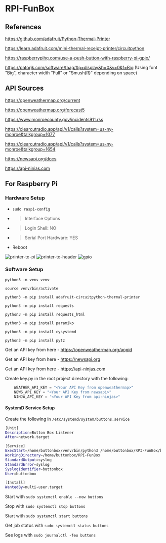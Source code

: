 # RPI-FunBox

## References
https://github.com/adafruit/Python-Thermal-Printer

https://learn.adafruit.com/mini-thermal-receipt-printer/circuitpython

https://raspberrypihq.com/use-a-push-button-with-raspberry-pi-gpio/

https://patorjk.com/software/taag/#p=display&h=0&v=0&f=Big (Using font "Big", character width "Full" or "Smush(R)" depending on space)

## API Sources
https://openweathermap.org/current

https://openweathermap.org/forecast5

https://www.monroecounty.gov/incidents911.rss

https://clearcutradio.app/api/v1/calls?system=us-ny-monroe&talkgroup=1077

https://clearcutradio.app/api/v1/calls?system=us-ny-monroe&talkgroup=1654

https://newsapi.org/docs

https://api-ninjas.com

## For Raspberry Pi

### Hardware Setup
* `sudo raspi-config`
* > Interface Options
* > Login Shell: NO
* > Serial Port Hardware: YES
* Reboot

![printer-to-pi](https://github.com/aidan-lemay/RPI-FunBox/assets/34166033/3c49a892-93da-4817-ac5a-a91879448cd5)
![printer-to-header](https://github.com/aidan-lemay/RPI-FunBox/assets/34166033/d9d9eac8-ef65-47c9-9c2b-59289bc0cee5)
![gpio](https://github.com/aidan-lemay/RPI-FunBox/assets/34166033/0cbffadd-883f-4266-a181-dd581589301d)

### Software Setup
`python3 -m venv venv`

`source venv/bin/activate`

`python3 -m pip install adafruit-circuitpython-thermal-printer`

`python3 -m pip install requests`

`python3 -m pip install requests_html`

`python3 -m pip install paramiko`

`python3 -m pip install cysystemd`

`python3 -m pip install pytz`

Get an API key from here - https://openweathermap.org/appid

Get an API key from here - https://newsapi.org

Get an API key from here - https://api-ninjas.com

Create key.py in the root project directory with the following: 
```python
    WEATHER_API_KEY = "<Your API Key from openweathermap>"
    NEWS_API_KEY = "<Your API Key from newsapi>"
    NINJA_API_KEY = "<Your API Key from api-ninjas>"
```

#### SystemD Service Setup
Create the following in `/etc/systemd/system/buttons.service`
```bash
[Unit]
Description=Button Box Listener
After=network.target

[Service]
ExecStart=/home/buttonbox/venv/bin/python3 /home/buttonbox/RPI-FunBox/buttonPolling.py
WorkingDirectory=/home/buttonbox/RPI-FunBox
StandardOutput=syslog
StandardError=syslog
SyslogIdentifier=buttonbox
User=buttonbox

[Install]
WantedBy=multi-user.target
```

Start with `sudo systemctl enable --now buttons`

Stop with `sudo systemctl stop buttons`

Start with `sudo systemctl start buttons`

Get job status with `sudo systemctl status buttons`

See logs with `sudo journalctl -feu buttons`

